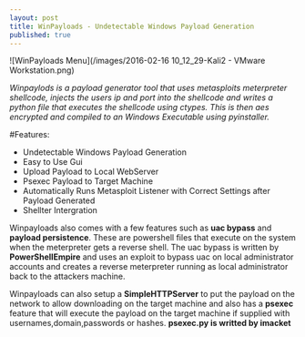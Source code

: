 ```yaml
---
layout: post
title: WinPayloads - Undetectable Windows Payload Generation
published: true
---
```


![WinPayloads Menu](/images/2016-02-16 10_12_29-Kali2 - VMware Workstation.png)

*Winpaylods is a payload generator tool that uses metasploits meterpreter shellcode, injects the users ip and port into the shellcode and writes a python file that executes the shellcode using ctypes. This is then aes encrypted and compiled to an Windows Executable using pyinstaller.*

#Features: 

  - Undetectable Windows Payload Generation
  - Easy to Use Gui
  - Upload Payload to Local WebServer
  - Psexec Payload to Target Machine
  - Automatically Runs Metasploit Listener with Correct Settings after Payload Generated
  - Shellter Intergration

Winpayloads also comes with a few features such as **uac bypass** and **payload persistence**. These are powershell files that execute on the system when the meterpreter gets a reverse shell. The uac bypass is written by **PowerShellEmpire** and uses an exploit to bypass uac on local administrator accounts and creates a reverse meterpreter running as local administrator back to the attackers machine.

Winpayloads can also setup a **SimpleHTTPServer** to put the payload on the network to allow downloading on the target machine and also has a **psexec** feature that will execute the payload on the target machine if supplied with usernames,domain,passwords or hashes. **psexec.py is writted by imacket**
